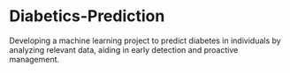 # Diabetics-Prediction
Developing a machine learning project to predict diabetes in individuals by analyzing relevant data, aiding in early detection and proactive management.
